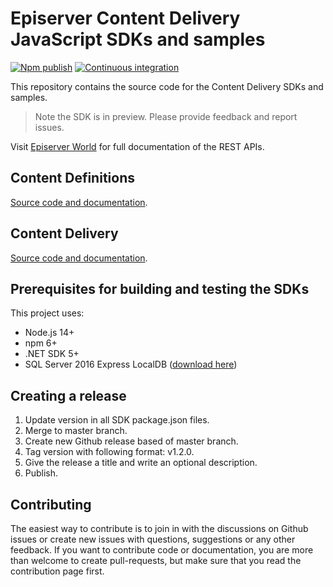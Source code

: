 # Episerver Content Delivery JavaScript SDKs and samples

[![Npm publish](https://github.com/episerver/content-delivery-js-sdk/actions/workflows/npm-publish.yml/badge.svg)](https://github.com/episerver/content-delivery-js-sdk/actions/workflows/npm-publish.yml) [![Continuous integration](https://github.com/episerver/content-delivery-js-sdk/actions/workflows/ci.yml/badge.svg)](https://github.com/episerver/content-delivery-js-sdk/actions/workflows/ci.yml)


This repository contains the source code for the Content Delivery SDKs and samples.

> Note the SDK is in preview. Please provide feedback and report issues.

Visit [Episerver World](https://world.episerver.com/documentation/developer-guides/content-delivery-api/) for full documentation of the REST APIs.

## Content Definitions

[Source code and documentation](https://github.com/episerver/content-delivery-js-sdk/tree/master/src/%40episerver/content-definitions).

## Content Delivery

[Source code and documentation](https://github.com/episerver/content-delivery-js-sdk/tree/master/src/%40episerver/content-delivery).

## Prerequisites for building and testing the SDKs

This project uses:
* Node.js 14+
* npm 6+
* .NET SDK 5+
* SQL Server 2016 Express LocalDB ([download here](https://www.microsoft.com/en-us/sql-server/sql-server-downloads))

## Creating a release

 1. Update version in all SDK package.json files.
 2. Merge to master branch.
 3. Create new Github release based of master branch.
 4. Tag version with following format: v1.2.0.
 5. Give the release a title and write an optional description.
 6. Publish.

## Contributing

The easiest way to contribute is to join in with the discussions on Github issues or create new issues with questions, suggestions or any other feedback. If you want to contribute code or documentation, you are more than welcome to create pull-requests, but make sure that you read the contribution page first.